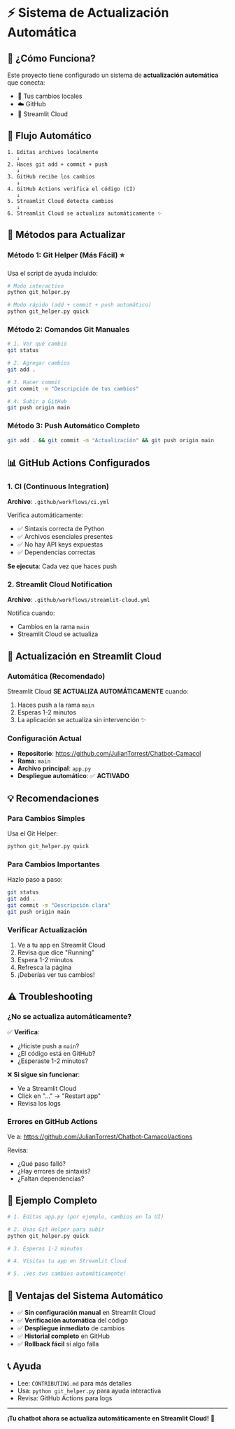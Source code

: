 # ⚡ Sistema de Actualización Automática

## 🎯 ¿Cómo Funciona?

Este proyecto tiene configurado un sistema de **actualización automática** que conecta:
- 📝 Tus cambios locales
- ☁️ GitHub
- 🚀 Streamlit Cloud

## 🔄 Flujo Automático

```
1. Editas archivos localmente
   ↓
2. Haces git add + commit + push
   ↓
3. GitHub recibe los cambios
   ↓
4. GitHub Actions verifica el código (CI)
   ↓
5. Streamlit Cloud detecta cambios
   ↓
6. Streamlit Cloud se actualiza automáticamente ✨
```

## 🚀 Métodos para Actualizar

### Método 1: Git Helper (Más Fácil) ⭐

Usa el script de ayuda incluido:

```bash
# Modo interactivo
python git_helper.py

# Modo rápido (add + commit + push automático)
python git_helper.py quick
```

### Método 2: Comandos Git Manuales

```bash
# 1. Ver qué cambió
git status

# 2. Agregar cambios
git add .

# 3. Hacer commit
git commit -m "Descripción de tus cambios"

# 4. Subir a GitHub
git push origin main
```

### Método 3: Push Automático Completo

```bash
git add . && git commit -m "Actualización" && git push origin main
```

## 📊 GitHub Actions Configurados

### 1. CI (Continuous Integration)
**Archivo**: `.github/workflows/ci.yml`

Verifica automáticamente:
- ✅ Sintaxis correcta de Python
- ✅ Archivos esenciales presentes
- ✅ No hay API keys expuestas
- ✅ Dependencias correctas

**Se ejecuta**: Cada vez que haces push

### 2. Streamlit Cloud Notification
**Archivo**: `.github/workflows/streamlit-cloud.yml`

Notifica cuando:
- Cambios en la rama `main`
- Streamlit Cloud se actualiza

## 🎯 Actualización en Streamlit Cloud

### Automática (Recomendado)

Streamlit Cloud **SE ACTUALIZA AUTOMÁTICAMENTE** cuando:
1. Haces push a la rama `main`
2. Esperas 1-2 minutos
3. La aplicación se actualiza sin intervención ✨

### Configuración Actual

- **Repositorio**: https://github.com/JulianTorrest/Chatbot-Camacol
- **Rama**: `main`
- **Archivo principal**: `app.py`
- **Despliegue automático**: ✅ **ACTIVADO**

## 💡 Recomendaciones

### Para Cambios Simples

Usa el Git Helper:
```bash
python git_helper.py quick
```

### Para Cambios Importantes

Hazlo paso a paso:
```bash
git status
git add .
git commit -m "Descripción clara"
git push origin main
```

### Verificar Actualización

1. Ve a tu app en Streamlit Cloud
2. Revisa que dice "Running"
3. Espera 1-2 minutos
4. Refresca la página
5. ¡Deberías ver tus cambios!

## ⚠️ Troubleshooting

### ¿No se actualiza automáticamente?

✅ **Verifica**:
- ¿Hiciste push a `main`?
- ¿El código está en GitHub?
- ¿Esperaste 1-2 minutos?

❌ **Si sigue sin funcionar**:
- Ve a Streamlit Cloud
- Click en "..." → "Restart app"
- Revisa los logs

### Errores en GitHub Actions

Ve a: https://github.com/JulianTorrest/Chatbot-Camacol/actions

Revisa:
- ¿Qué paso falló?
- ¿Hay errores de sintaxis?
- ¿Faltan dependencias?

## 📝 Ejemplo Completo

```bash
# 1. Editas app.py (por ejemplo, cambios en la UI)

# 2. Usas Git Helper para subir
python git_helper.py quick

# 3. Esperas 1-2 minutos

# 4. Visitas tu app en Streamlit Cloud

# 5. ¡Ves tus cambios automáticamente!
```

## 🎉 Ventajas del Sistema Automático

- ✅ **Sin configuración manual** en Streamlit Cloud
- ✅ **Verificación automática** del código
- ✅ **Despliegue inmediato** de cambios
- ✅ **Historial completo** en GitHub
- ✅ **Rollback fácil** si algo falla

## 📞 Ayuda

- Lee: `CONTRIBUTING.md` para más detalles
- Usa: `python git_helper.py` para ayuda interactiva
- Revisa: GitHub Actions para logs

---

**¡Tu chatbot ahora se actualiza automáticamente en Streamlit Cloud!** 🚀

